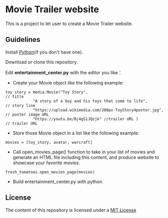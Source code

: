 # Movie Trailer website

This is a project to let user to create a Movie Trailer website.

## Guidelines

Install [Python](https://www.python.org/)(if you don't have one).

Download or clone this repository. 

Edit **entertainment_center.py** with the editor you like：
* Create your Movie object like the following example:

```
toy_story = media.Movie("Toy Story",                                              // title
			"A story of a boy and his toys that come to life",        // story line
			"https://upload.wikimedia.com/200px-ToyStory4poster.jpg", // poster image URL
			"https://youtu.be/Bj4gS1JQzjk" //trailer URL )            // trailer URL
```
* Store those Movie object in a list like the following example:
```
movies = [toy_story, avatar, warcraft]
```
* Call open_movies_page() function to take in your list of movies and generate an HTML file including this content, and produce website to showcase your favorite movies.
```
fresh_tomatoes.open_movies_page(movies)
```
* Build entertainment_center.py with python.

## License

The content of this repository is licensed under a [MIT License](https://choosealicense.com/licenses/mit/)
